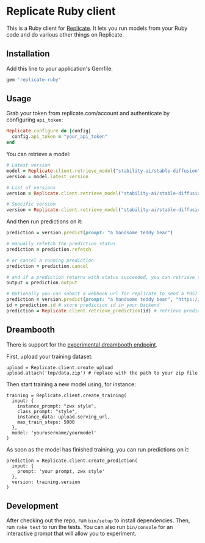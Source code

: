 # Replicate Ruby client

This is a Ruby client for [Replicate](https://replicate.com/). It lets you run models from your Ruby code and do various other things on Replicate.

## Installation

Add this line to your application's Gemfile:

```ruby
gem 'replicate-ruby'
```

## Usage

Grab your token from replicate.com/account and authenticate by configuring `api_token`:

```ruby
Replicate.configure do |config|
  config.api_token = "your_api_token"
end
```

You can retrieve a model:

```ruby
# Latest version
model = Replicate.client.retrieve_model("stability-ai/stable-diffusion")
version = model.latest_version

# List of versions
version = Replicate.client.retrieve_model("stability-ai/stable-diffusion", version: :all)

# Specific version
version = Replicate.client.retrieve_model("stability-ai/stable-diffusion", version: "<id>")
```

And then run predictions on it:

```ruby
prediction = version.predict(prompt: "a handsome teddy bear")

# manually refetch the prediction status
prediction = prediction.refetch

# or cancel a running prediction
prediction = prediction.cancel

# and if a prediction returns with status succeeded, you can retrieve the output
output = prediction.output

# Optionally you can submit a webhook url for replicate to send a POST request once a prediction has completed
prediction = version.predict(prompt: "a handsome teddy bear", "https://webhook.url/path") # call predict
id = prediction.id # store prediction id in your backend
prediction = Replicate.client.retrieve_prediction(id) # retrieve prediction during webhook with id from backend
```

## Dreambooth

There is support for the [experimental dreambooth endpoint](https://replicate.com/blog/dreambooth-api).

First, upload your training dataset:

```
upload = Replicate.client.create_upload
upload.attach('tmp/data.zip') # replace with the path to your zip file
```

Then start training a new model using, for instance:

```
training = Replicate.client.create_training(
  input: {
    instance_prompt: "zwx style",
    class_prompt: "style",
    instance_data: upload.serving_url,
    max_train_steps: 5000
  },
  model: 'yourusername/yourmodel'
)
```

As soon as the model has finished training, you can run predictions on it:

```
prediction = Replicate.client.create_prediction(
  input: {
    prompt: 'your prompt, zwx style'
  },
  version: training.version
)
```

## Development

After checking out the repo, run `bin/setup` to install dependencies. Then, run `rake test` to run the tests. You can also run `bin/console` for an interactive prompt that will allow you to experiment.
